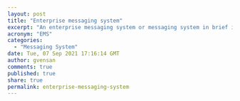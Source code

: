 ```yaml
---
layout: post
title: "Enterprise messaging system"
excerpt: "An enterprise messaging system or messaging system in brief is a set of published enterprise-wide standards that allows organizations to send semantically precise messages between computer systems"
acronym: "EMS"
categories:
  - "Messaging System"
date: Tue, 07 Sep 2021 17:16:14 GMT
author: gvensan
comments: true
published: true
share: true
permalink: enterprise-messaging-system
---
```

